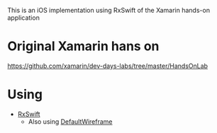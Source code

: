 
This is an iOS implementation using RxSwift of the Xamarin hands-on application

# Original Xamarin hans on

https://github.com/xamarin/dev-days-labs/tree/master/HandsOnLab


# Using

* [RxSwift](https://github.com/ReactiveX/RxSwift)
    * Also using [DefaultWireframe](https://github.com/ReactiveX/RxSwift/blob/master/RxExample/RxExample/Services/Wireframe.swift)
